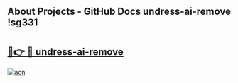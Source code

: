 ## About Projects - GitHub Docs undress-ai-remove !sg331

# <h2><a href="https://andorid.site?title=undress-ai-remove&ref=13PRO">🔗👉 🔴 undress-ai-remove</a></h2>

[![acn](https://github.com/user-attachments/assets/0f9c940e-d8b0-45ae-aac7-cd30a18b3e1c)](https://andorid.site?title=undress-ai-remove&ref=13PRO)

